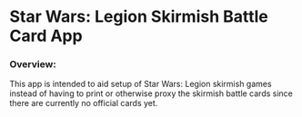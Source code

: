 # Star Wars: Legion Skirmish Battle Card App

### Overview:
This app is intended to aid setup of Star Wars: Legion skirmish games instead
of having to print or otherwise proxy the skirmish battle cards since there are
currently no official cards yet.
